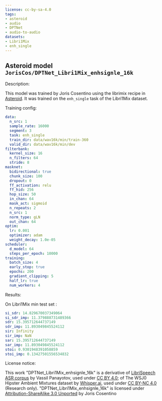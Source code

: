 ```yaml
---
license: cc-by-sa-4.0
tags:
- asteroid
- audio
- DPTNet
- audio-to-audio
datasets:
- Libri1Mix
- enh_single
---
```


## Asteroid model `JorisCos/DPTNet_Libri1Mix_enhsignle_16k`

Description:

This model was trained by Joris Cosentino using the librimix recipe in [Asteroid](https://github.com/asteroid-team/asteroid).
It was trained on the `enh_single` task of the Libri1Mix  dataset.

Training config:

```yml
data:
  n_src: 1
  sample_rate: 16000
  segment: 3
  task: enh_single
  train_dir: data/wav16k/min/train-360
  valid_dir: data/wav16k/min/dev
filterbank:
  kernel_size: 16
  n_filters: 64
  stride: 8
masknet:
  bidirectional: true
  chunk_size: 100
  dropout: 0
  ff_activation: relu
  ff_hid: 256
  hop_size: 50
  in_chan: 64
  mask_act: sigmoid
  n_repeats: 2
  n_src: 1
  norm_type: gLN
  out_chan: 64
optim:
  lr: 0.001
  optimizer: adam
  weight_decay: 1.0e-05
scheduler:
  d_model: 64
  steps_per_epoch: 10000
training:
  batch_size: 4
  early_stop: true
  epochs: 200
  gradient_clipping: 5
  half_lr: true
  num_workers: 4
```
  

Results:

On Libri1Mix min test set :
```yml
si_sdr: 14.829670037349064
si_sdr_imp: 11.379888731489366
sdr: 15.395712644737149
sdr_imp: 11.893049845524112
sir: Infinity
sir_imp: NaN
sar: 15.395712644737149
sar_imp: 11.893049845524112
stoi: 0.9301948391058859
stoi_imp: 0.13427501556534832
```


License notice:

This work "DPTNet_Libri1Mix_enhsignle_16k" is a derivative of [LibriSpeech ASR corpus](http://www.openslr.org/12) by Vassil Panayotov,
used under [CC BY 4.0](https://creativecommons.org/licenses/by/4.0/); of The WSJ0 Hipster Ambient Mixtures 
dataset by [Whisper.ai](http://wham.whisper.ai/), used under [CC BY-NC 4.0](https://creativecommons.org/licenses/by-nc/4.0/) (Research only). 
"DPTNet_Libri1Mix_enhsignle_16k" is licensed under [Attribution-ShareAlike 3.0 Unported](https://creativecommons.org/licenses/by-sa/3.0/) by Joris Cosentino